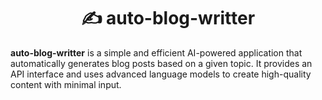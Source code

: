<h1 align="center">✍️ auto-blog-writter</h1>

**auto-blog-writter** is a simple and efficient AI-powered application that automatically generates blog posts based on a given topic. It provides an API interface and uses advanced language models to create high-quality content with minimal input.
